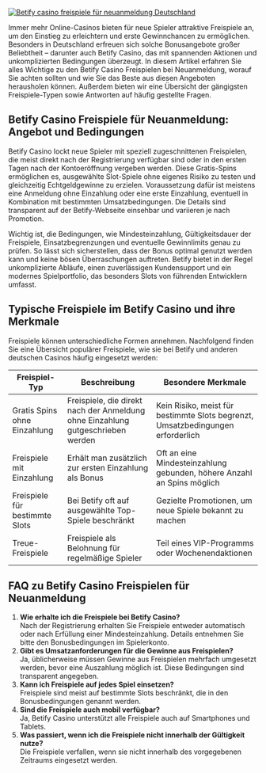 [![Betify casino freispiele für neuanmeldung Deutschland](https://123-caf.pages.dev/gitsignup.png)](https://vrmoo.ru/Bt82HjjY)

<p>Immer mehr Online-Casinos bieten für neue Spieler attraktive Freispiele an, um den Einstieg zu erleichtern und erste Gewinnchancen zu ermöglichen. Besonders in Deutschland erfreuen sich solche Bonusangebote großer Beliebtheit – darunter auch Betify Casino, das mit spannenden Aktionen und unkomplizierten Bedingungen überzeugt. In diesem Artikel erfahren Sie alles Wichtige zu den Betify Casino Freispielen bei Neuanmeldung, worauf Sie achten sollten und wie Sie das Beste aus diesen Angeboten herausholen können. Außerdem bieten wir eine Übersicht der gängigsten Freispiele-Typen sowie Antworten auf häufig gestellte Fragen.</p>  <h2>Betify Casino Freispiele für Neuanmeldung: Angebot und Bedingungen</h2> <p>Betify Casino lockt neue Spieler mit speziell zugeschnittenen Freispielen, die meist direkt nach der Registrierung verfügbar sind oder in den ersten Tagen nach der Kontoeröffnung vergeben werden. Diese Gratis-Spins ermöglichen es, ausgewählte Slot-Spiele ohne eigenes Risiko zu testen und gleichzeitig Echtgeldgewinne zu erzielen. Voraussetzung dafür ist meistens eine Anmeldung ohne Einzahlung oder eine erste Einzahlung, eventuell in Kombination mit bestimmten Umsatzbedingungen. Die Details sind transparent auf der Betify-Webseite einsehbar und variieren je nach Promotion.</p> <p>Wichtig ist, die Bedingungen, wie Mindesteinzahlung, Gültigkeitsdauer der Freispiele, Einsatzbegrenzungen und eventuelle Gewinnlimits genau zu prüfen. So lässt sich sicherstellen, dass der Bonus optimal genutzt werden kann und keine bösen Überraschungen auftreten. Betify bietet in der Regel unkomplizierte Abläufe, einen zuverlässigen Kundensupport und ein modernes Spielportfolio, das besonders Slots von führenden Entwicklern umfasst.</p>  <h2>Typische Freispiele im Betify Casino und ihre Merkmale</h2> <p>Freispiele können unterschiedliche Formen annehmen. Nachfolgend finden Sie eine Übersicht populärer Freispiele, wie sie bei Betify und anderen deutschen Casinos häufig eingesetzt werden:</p>  <table>   <thead>     <tr>       <th>Freispiel-Typ</th>       <th>Beschreibung</th>       <th>Besondere Merkmale</th>     </tr>   </thead>   <tbody>     <tr>       <td>Gratis Spins ohne Einzahlung</td>       <td>Freispiele, die direkt nach der Anmeldung ohne Einzahlung gutgeschrieben werden</td>       <td>Kein Risiko, meist für bestimmte Slots begrenzt, Umsatzbedingungen erforderlich</td>     </tr>     <tr>       <td>Freispiele mit Einzahlung</td>       <td>Erhält man zusätzlich zur ersten Einzahlung als Bonus</td>       <td>Oft an eine Mindesteinzahlung gebunden, höhere Anzahl an Spins möglich</td>     </tr>     <tr>       <td>Freispiele für bestimmte Slots</td>       <td>Bei Betify oft auf ausgewählte Top-Spiele beschränkt</td>       <td>Gezielte Promotionen, um neue Spiele bekannt zu machen</td>     </tr>     <tr>       <td>Treue-Freispiele</td>       <td>Freispiele als Belohnung für regelmäßige Spieler</td>       <td>Teil eines VIP-Programms oder Wochenendaktionen</td>     </tr>   </tbody> </table>  <h2>FAQ zu Betify Casino Freispielen für Neuanmeldung</h2> <ol>   <li><strong>Wie erhalte ich die Freispiele bei Betify Casino?</strong><br>Nach der Registrierung erhalten Sie Freispiele entweder automatisch oder nach Erfüllung einer Mindesteinzahlung. Details entnehmen Sie bitte den Bonusbedingungen im Spielerkonto.</li>   <li><strong>Gibt es Umsatzanforderungen für die Gewinne aus Freispielen?</strong><br>Ja, üblicherweise müssen Gewinne aus Freispielen mehrfach umgesetzt werden, bevor eine Auszahlung möglich ist. Diese Bedingungen sind transparent angegeben.</li>   <li><strong>Kann ich Freispiele auf jedes Spiel einsetzen?</strong><br>Freispiele sind meist auf bestimmte Slots beschränkt, die in den Bonusbedingungen genannt werden.</li>   <li><strong>Sind die Freispiele auch mobil verfügbar?</strong><br>Ja, Betify Casino unterstützt alle Freispiele auch auf Smartphones und Tablets.</li>   <li><strong>Was passiert, wenn ich die Freispiele nicht innerhalb der Gültigkeit nutze?</strong><br>Die Freispiele verfallen, wenn sie nicht innerhalb des vorgegebenen Zeitraums eingesetzt werden.</li> </ol>
